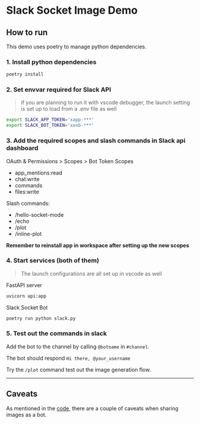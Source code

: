 # Slack Socket Image Demo

## How to run

This demo uses poetry to manage python dependencies.

### 1. Install python dependencies

```sh
poetry install
```

### 2. Set envvar required for Slack API

> if you are planning to run it with vscode debugger, the launch setting is set up to load from a .env file as well

```sh
export SLACK_APP_TOKEN='xapp-***'
export SLACK_BOT_TOKEN='xoxb-***'
```

### 3. Add the required scopes and slash commands in Slack api dashboard

OAuth & Permissions > Scopes > Bot Token Scopes

- app_mentions:read
- chat:write
- commands
- files:write

Slash commands:

- /hello-socket-mode
- /echo
- /plot
- /inline-plot

**Remember to reinstall app in workspace after setting up the new scopes**

### 4. Start services (both of them)

> The launch configurations are all set up in vscode as well

FastAPI server

```sh
uvicorn api:app
```

Slack Socket Bot

```sh
poetry run python slack.py
```

### 5. Test out the commands in slack

Add the bot to the channel by calling `@botname` in `#channel`.

The bot should respond `Hi there, @your_username`

Try the `/plot` command test out the image generation flow.

---

## Caveats

As mentioned in the [code](slack.py#L51-L73), there are a couple of caveats when sharing images as a bot.
